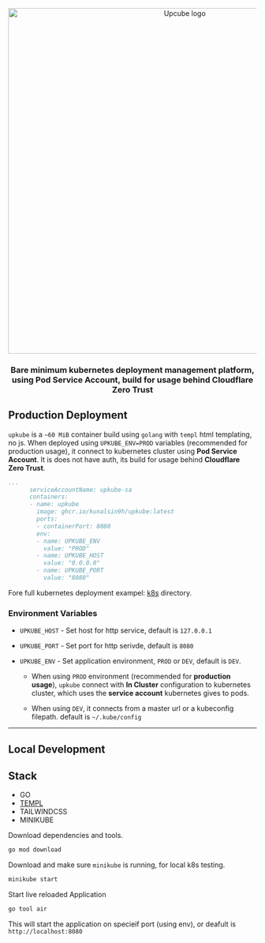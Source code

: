 <div align="center">
  <img src="https://github.com/user-attachments/assets/a07c897e-c66f-47de-ac04-1649e4a3ea48" alt="Upcube logo" width="700px" />  
  <h3>Bare minimum kubernetes deployment management platform, using Pod Service Account, build for usage behind Cloudflare Zero Trust</h3>
</div>

## Production Deployment

`upkube` is a `~60 MiB` container build using `golang` with `templ` html templating, no js. When deployed using `UPKUBE_ENV=PROD` variables (recommended for production usage), it connect to kubernetes cluster using **Pod Service Account**. It is does not have auth, its build for usage behind **Cloudflare Zero Trust**. 

```yaml
...
      serviceAccountName: upkube-sa
      containers:
      - name: upkube
        image: ghcr.io/kunalsin9h/upkube:latest
        ports:
        - containerPort: 8080
        env:
        - name: UPKUBE_ENV
          value: "PROD"
        - name: UPKUBE_HOST
          value: "0.0.0.0"
        - name: UPKUBE_PORT
          value: "8080"
```

Fore full kubernetes deployment exampel: [k8s](https://github.com/KunalSin9h/upkube/tree/master/k8s) directory. 

### Environment Variables

- `UPKUBE_HOST` - Set host for http service, default is `127.0.0.1`
- `UPKUBE_PORT` - Set port for http serivde, default is `8080`
- `UPKUBE_ENV` - Set application environment, `PROD` or `DEV`, default is `DEV`.

  - When using `PROD` environment (recommended for **production usage**), `upkube` connect with **In Cluster** configuration to kubernetes cluster, which uses the **service account** kubernetes gives to pods. 

  - When using `DEV`, it connects from a master url or a kubeconfig filepath. default is `~/.kube/config`

---

## Local Development

## Stack

- GO
- [TEMPL](https://templ.guide/)
- TAILWINDCSS
- MINIKUBE

Download dependencies and tools. 

```bash
go mod download
```

Download and make sure `minikube` is running, for local k8s testing. 

```bash
minikube start
```

Start live reloaded Application 

```bash
go tool air
```

This will start the application on specieif port (using env), or deafult is `http://localhost:8080`